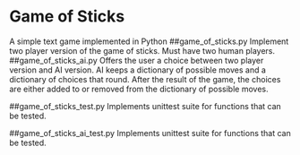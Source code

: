 # Game of Sticks
A simple text game implemented in Python
##game_of_sticks.py
Implement two player version of the game of sticks. Must have two human players.
##game_of_sticks_ai.py
Offers the user a choice between two player version and AI version. AI keeps a dictionary of possible moves and a dictionary of choices that round. After the result of the game, the choices are either added to or removed from the dictionary of possible moves.

##game_of_sticks_test.py
Implements unittest suite for functions that can be tested.

##game_of_sticks_ai_test.py
Implements unittest suite for functions that can be tested.
